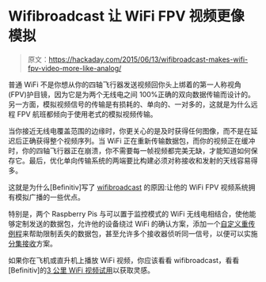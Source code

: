 # Wifibroadcast 让 WiFi FPV 视频更像模拟

> 原文：<https://hackaday.com/2015/06/13/wifibroadcast-makes-wifi-fpv-video-more-like-analog/>

普通 WiFi 不是你想从你的四轴飞行器发送视频回你头上绑着的第一人称视角(FPV)护目镜，因为它是为两个无线电之间 100%正确的双向数据传输而设计的。另一方面，模拟视频信号的传输是有损耗的、单向的、一对多的，这就是为什么远程 FPV 航班都倾向于使用老式的模拟视频传输。

当你接近无线电覆盖范围的边缘时，你更关心的是及时获得任何图像，而不是在延迟后正确获得整个视频序列。当 WiFi 正在重新传输数据包，而你的视频正在缓冲时，你的四轴飞行器正在崩溃，你不需要每一帧视频都完美无缺，才能知道如何保存它。最后，优化单向传输系统的两端要比构建必须对称接收和发射的天线容易得多。

这就是为什么[Befinitiv]写了 [wifibroadcast](https://befinitiv.wordpress.com/wifibroadcast-analog-like-transmission-of-live-video-data/) 的原因:让他的 WiFi FPV 视频系统拥有模拟广播的一些优点。

特别是，两个 Raspberry Pis 与可以置于监控模式的 WiFi 无线电相结合，使他能够定制发送的数据包，允许他的设备绕过 WiFi 的确认方案，添加一个[自定义重传例程](https://befinitiv.wordpress.com/2015/02/26/improved-retransmission-scheme-and-multiplexing/)来帮助限制丢失的数据包，甚至允许多个接收器侦听同一信号，以便可以实施[分集接收](https://befinitiv.wordpress.com/2015/05/24/diversity-for-wifibroadcast/)方案。

如果你在飞机或直升机上播放 WiFi 视频，你应该看看 wifibroadcast，看看[Befinitiv]的[3 公里 WiFi 视频试用](https://befinitiv.wordpress.com/2015/05/05/relieable-3km-hd-fpv-solution/)以获取灵感。